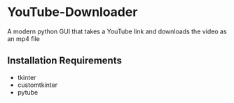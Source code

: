 # YouTube-Downloader
A modern python GUI that takes a YouTube link and downloads the video as an mp4 file

## Installation Requirements
- tkinter
- customtkinter
- pytube
